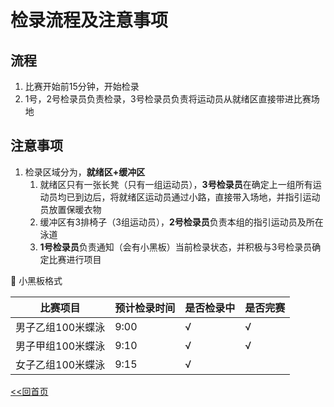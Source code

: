 # 检录流程及注意事项

## 流程

1. 比赛开始前15分钟，开始检录
2. 1号，2号检录员负责检录，3号检录员负责将运动员从就绪区直接带进比赛场地

## 注意事项

1. 检录区域分为，**就绪区+缓冲区**
    1. 就绪区只有一张长凳（只有一组运动员），**3号检录员**在确定上一组所有运动员均已到边后，将就绪区运动员通过小路，直接带入场地，并指引运动员放置保暖衣物
    2. 缓冲区有3排椅子（3组运动员），**2号检录员**负责本组的指引运动员及所在泳道
    3. **1号检录员**负责通知（会有小黑板）当前检录状态，并积极与3号检录员确定比赛进行项目

🚀 小黑板格式

| 比赛项目       | 预计检录时间 | 是否检录中 | 是否完赛 |
|------------|--------|-------|------|
| 男子乙组100米蝶泳 | 9:00   | √     | √    |
| 男子甲组100米蝶泳 | 9:10   | √     | √    |  
| 女子乙组100米蝶泳 | 9:15   | √     |      |


[<<回首页](README.md)

️

